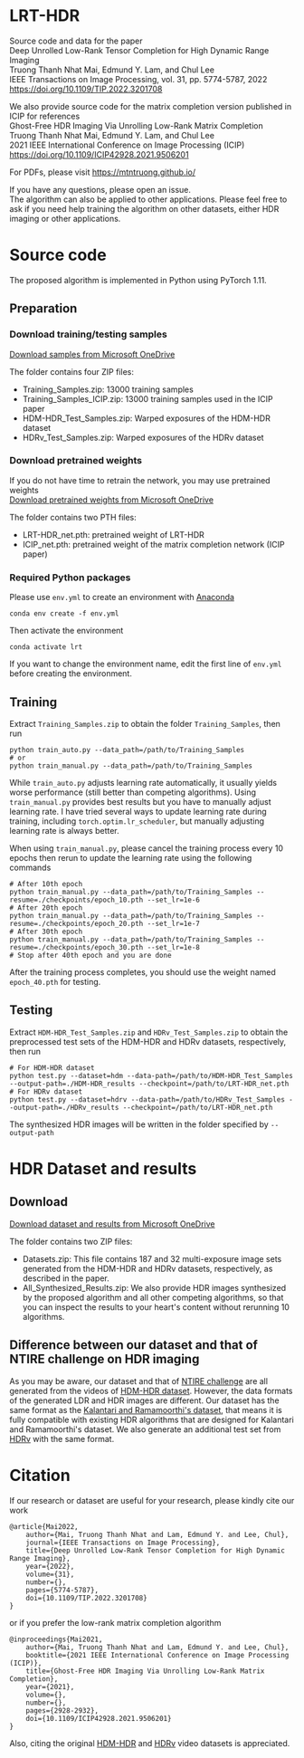 # LRT-HDR
Source code and data for the paper  
Deep Unrolled Low-Rank Tensor Completion for High Dynamic Range Imaging  
Truong Thanh Nhat Mai, Edmund Y. Lam, and Chul Lee  
IEEE Transactions on Image Processing, vol. 31, pp. 5774-5787, 2022  
https://doi.org/10.1109/TIP.2022.3201708

We also provide source code for the matrix completion version published in ICIP for references  
Ghost-Free HDR Imaging Via Unrolling Low-Rank Matrix Completion  
Truong Thanh Nhat Mai, Edmund Y. Lam, and Chul Lee  
2021 IEEE International Conference on Image Processing (ICIP)  
https://doi.org/10.1109/ICIP42928.2021.9506201

For PDFs, please visit https://mtntruong.github.io/

If you have any questions, please open an issue.  
The algorithm can also be applied to other applications. Please feel free to ask if you need help training the algorithm on other datasets, either HDR imaging or other applications.

# Source code
The proposed algorithm is implemented in Python using PyTorch 1.11.  

## Preparation
### Download training/testing samples
[Download samples from Microsoft OneDrive](https://dguackr-my.sharepoint.com/:f:/g/personal/mtntruong_dgu_ac_kr/Eo87pbMBtLZHt03HZmJ0yIwB_VJ6X5ruXOKSNBgS-0tw-A)

The folder contains four ZIP files:
- Training_Samples.zip: 13000 training samples
- Training_Samples_ICIP.zip: 13000 training samples used in the ICIP paper
- HDM-HDR_Test_Samples.zip: Warped exposures of the HDM-HDR dataset
- HDRv_Test_Samples.zip: Warped exposures of the HDRv dataset

### Download pretrained weights
If you do not have time to retrain the network, you may use pretrained weights  
[Download pretrained weights from Microsoft OneDrive](https://dguackr-my.sharepoint.com/:f:/g/personal/mtntruong_dgu_ac_kr/EkFXsyWaoJVIttajp9CpxQ8Bg8j4iz7buSyObidTcZjtmw)

The folder contains two PTH files:
- LRT-HDR_net.pth: pretrained weight of LRT-HDR
- ICIP_net.pth: pretrained weight of the matrix completion network (ICIP paper)

### Required Python packages
Please use `env.yml` to create an environment with [Anaconda](https://www.anaconda.com)
```
conda env create -f env.yml
```
Then activate the environment
```
conda activate lrt
```
If you want to change the environment name, edit the first line of `env.yml` before creating the environment.

## Training
Extract `Training_Samples.zip` to obtain the folder `Training_Samples`, then run
```
python train_auto.py --data_path=/path/to/Training_Samples
# or
python train_manual.py --data_path=/path/to/Training_Samples
```
While `train_auto.py` adjusts learning rate automatically, it usually yields worse performance (still better than competing algorithms). Using `train_manual.py` provides best results but you have to manually adjust learning rate. I have tried several ways to update learning rate during training, including `torch.optim.lr_scheduler`, but manually adjusting learning rate is always better.

When using `train_manual.py`, please cancel the training process every 10 epochs then rerun to update the learning rate using the following commands
```
# After 10th epoch
python train_manual.py --data_path=/path/to/Training_Samples --resume=./checkpoints/epoch_10.pth --set_lr=1e-6
# After 20th epoch
python train_manual.py --data_path=/path/to/Training_Samples --resume=./checkpoints/epoch_20.pth --set_lr=1e-7
# After 30th epoch
python train_manual.py --data_path=/path/to/Training_Samples --resume=./checkpoints/epoch_30.pth --set_lr=1e-8
# Stop after 40th epoch and you are done
```
After the training process completes, you should use the weight named `epoch_40.pth` for testing.

## Testing
Extract `HDM-HDR_Test_Samples.zip` and `HDRv_Test_Samples.zip` to obtain the preprocessed test sets of the HDM-HDR and HDRv datasets, respectively, then run
```
# For HDM-HDR dataset
python test.py --dataset=hdm --data-path=/path/to/HDM-HDR_Test_Samples --output-path=./HDM-HDR_results --checkpoint=/path/to/LRT-HDR_net.pth
# For HDRv dataset
python test.py --dataset=hdrv --data-path=/path/to/HDRv_Test_Samples --output-path=./HDRv_results --checkpoint=/path/to/LRT-HDR_net.pth
```
The synthesized HDR images will be written in the folder specified by `--output-path`

# HDR Dataset and results
## Download
[Download dataset and results from Microsoft OneDrive](https://dguackr-my.sharepoint.com/:f:/g/personal/mtntruong_dgu_ac_kr/EmgWtrTX6nNMmNmWaZHX0EQBEcPAg2wvZJluOsneVNdOfg)

The folder contains two ZIP files:
- Datasets.zip: This file contains 187 and 32 multi-exposure image sets generated from the HDM-HDR and HDRv datasets, respectively, as described in the paper.
- All_Synthesized_Results.zip: We also provide HDR images synthesized by the proposed algorithm and all other competing algorithms, so that you can inspect the results to your heart's content without rerunning 10 algorithms.

## Difference between our dataset and that of NTIRE challenge on HDR imaging
As you may be aware, our dataset and that of [NTIRE challenge](https://doi.org/10.1109/CVPRW53098.2021.00078) are all generated from the videos of [HDM-HDR dataset](https://doi.org/10.1117/12.2040003). However, the data formats of the generated LDR and HDR images are different. Our dataset has the same format as the [Kalantari and Ramamoorthi's dataset](https://doi.org/10.1145/3072959.3073609), that means it is fully compatible with existing HDR algorithms that are designed for Kalantari and Ramamoorthi's dataset. We also generate an additional test set from [HDRv](https://doi.org/10.1016/j.image.2013.08.018) with the same format.

# Citation
If our research or dataset are useful for your research, please kindly cite our work
```
@article{Mai2022,
    author={Mai, Truong Thanh Nhat and Lam, Edmund Y. and Lee, Chul},
    journal={IEEE Transactions on Image Processing}, 
    title={Deep Unrolled Low-Rank Tensor Completion for High Dynamic Range Imaging}, 
    year={2022},
    volume={31},
    number={},
    pages={5774-5787},
    doi={10.1109/TIP.2022.3201708}
}
```
or if you prefer the low-rank matrix completion algorithm
```
@inproceedings{Mai2021,
    author={Mai, Truong Thanh Nhat and Lam, Edmund Y. and Lee, Chul},
    booktitle={2021 IEEE International Conference on Image Processing (ICIP)},
    title={Ghost-Free HDR Imaging Via Unrolling Low-Rank Matrix Completion},
    year={2021},
    volume={},
    number={},
    pages={2928-2932},
    doi={10.1109/ICIP42928.2021.9506201}
}
```
Also, citing the original [HDM-HDR](https://doi.org/10.1117/12.2040003) and [HDRv](https://doi.org/10.1016/j.image.2013.08.018) video datasets is appreciated.
